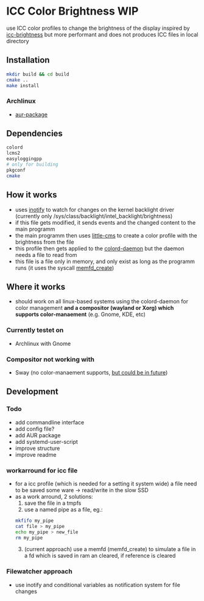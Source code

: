 # ICC Color Brightness WIP
use ICC color profiles to change the brightness of the display
inspired by [icc-brightness](https://github.com/udifuchs/icc-brightness) but more performant and does not produces ICC files in local directory

## Installation
```bash
mkdir build && cd build
cmake ..
make install
```
### Archlinux
- [aur-package](https://aur.archlinux.org/packages/colord-brightness)


## Dependencies
```bash
colord
lcms2
easyloggingpp
# only for building
pkgconf
cmake
```

## How it works
- uses [inotify](https://man7.org/linux/man-pages/man7/inotify.7.html) to watch for changes on the kernel backlight driver (currently only /sys/class/backlight/intel_backlight/brightness)
- if this file gets modified, it sends events and the changed content to the main programm
- the main programm then uses [little-cms](https://github.com/mm2/Little-CMS) to create a color profile with the brightness from the file
- this profile then gets applied to the [colord-daemon](https://github.com/hughsie/colord) but the daemon needs a file to read from
- this file is a file only in memory, and only exist as long as the programm runs (it uses the syscall [memfd_create](https://www.man7.org/linux/man-pages/man2/memfd_create.2.html#top_of_page))

## Where it works
- should work on all linux-based systems using the colord-daemon for color management **and a compositor (wayland or Xorg) which supports color-manaement** (e.g. Gnome, KDE, etc)
### Currently testet on
- Archlinux with Gnome
### Compositor not working with
- Sway (no color-manaement supports, [but could be in future](https://github.com/swaywm/sway/pull/5586))

## Development

### Todo
- add commandline interface
- add config file?
- add AUR package
- add systemd-user-script
- improve structure
- improve readme

### workarround for icc file
- for a icc profile (which is needed for a setting it system wide) a file need to be saved some ware -> read/write in the slow SSD 
- as a work arround, 2 solutions:
    1. save the file in a tmpfs
    2. use a named pipe as a file, eg.:
    ```bash
    mkfifo my_pipe
    cat file > my_pipe
    echo my_pipe > new_file
    rm my_pipe
    ```
    3. (current approach) use a memfd (memfd_create) to simulate a file in a fd which is saved in ram an cleared, if reference is cleared

### Filewatcher approach
-   use inotify and conditional variables as notification system for file changes
